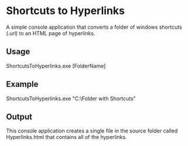 # Shortcuts to Hyperlinks
A simple console application that converts a folder of windows shortcuts (.url) to an HTML page of hyperlinks.

## Usage
ShortcutsToHyperlinks.exe [FolderName]

## Example
ShortcutsToHyperlinks.exe "C:\Folder with Shortcuts"

## Output
This console application creates a single file in the source folder called Hyperlinks.html that contains all of the hyperlinks.


